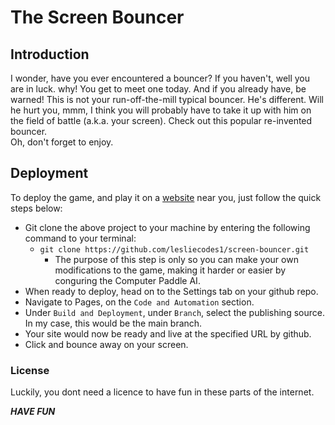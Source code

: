 <h1>The Screen Bouncer</h1>

<h2>Introduction</h2>

I wonder, have you ever encountered a bouncer? If you haven't, well you are in luck. why! You get to meet one today. And if you already have, be warned! This is not your run-off-the-mill typical bouncer. He's different. Will he hurt you, mmm, I think you will probably have to take it up with him on the field of battle (a.k.a. your screen). Check out this popular re-invented bouncer. <br>
Oh, don't forget to enjoy.

<h2>Deployment</h2>

To deploy the game, and play it on a [website](lesliecodes1.github.io/screen-bouncer/) near you, just follow the quick steps below: <br>
* Git clone the above project to your machine by entering the following command to your terminal:
    * `git clone https://github.com/lesliecodes1/screen-bouncer.git`
        * The purpose of this step is only so you can make your own modifications to the game, making it harder or easier by conguring the Computer Paddle AI.
* When ready to deploy, head on to the Settings tab on your github repo. 
* Navigate to Pages, on the `Code and Automation` section.
* Under `Build and Deployment`, under `Branch`, select the publishing source. In my case, this would be the main branch.
* Your site would now be ready and live at the specified URL by github. 
* Click and bounce away on your screen. <br>

<h3>License</h3>
Luckily, you dont need a licence to have fun in these parts of the internet. <br>

***HAVE FUN***
